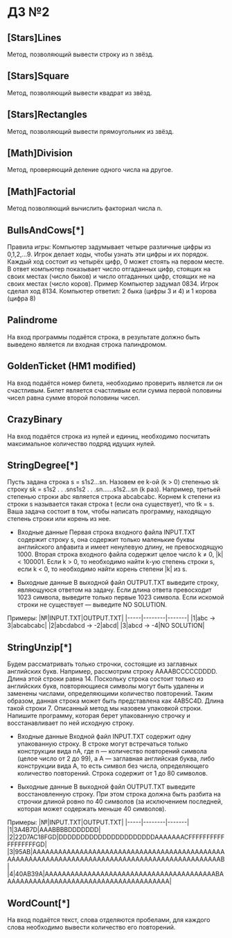 # ДЗ №2
## [Stars]Lines
Метод, позволяющий вывести строку из n звёзд.

## [Stars]Square
Метод, позволяющий вывести квадрат из звёзд.

## [Stars]Rectangles
Метод, позволяющий вывести прямоугольник из звёзд.

## [Math]Division
Метод, проверяющий деление одного числа на другое.

## [Math]Factorial
Метод позволяющий вычислить факториал числа n.

## BullsAndCows[*]
Правила игры:
Компьютер задумывает четыре различные цифры из 0,1,2,...9. Игрок делает ходы, чтобы узнать эти цифры и их порядок.
Каждый ход состоит из четырёх цифр, 0 может стоять на первом месте.
В ответ компьютер показывает число отгаданных цифр, стоящих на своих местах (число быков) и число отгаданных цифр, стоящих не на своих местах (число коров).
Пример
Компьютер задумал 0834.
Игрок сделал ход 8134.
Компьютер ответил: 2 быка (цифры 3 и 4) и 1 корова (цифра 8)

## Palindrome
На вход программы подаётся строка, в результате должно быть выведено является ли входная строка палиндромом.

## GoldenTicket (HM1 modified)
На вход подаётся номер билета, необходимо проверить является ли он счастливым.
Билет является счастливым если сумма первой половины чисел равна сумме второй половины чисел.

## CrazyBinary
На вход подаётся строка из нулей и единиц, необходимо посчитать максимальное количество подряд идущих нулей.

## StringDegree[*]
Пусть задана строка s = s1s2...sn. Назовем ее k-ой (k > 0) степенью sk строку sk = s1s2 . . .sns1s2 . . .sn......s1s2...sn (k раз). Например, третьей степенью строки abc является строка abcabcabc.
Корнем k степени из строки s называется такая строка t (если она существует), что tk = s.
Ваша задача состоит в том, чтобы написать программу, находящую степень строки или корень из нее.

- Входные данные
Первая строка входного файла INPUT.TXT содержит строку s, она содержит только маленькие буквы английского алфавита и имеет ненулевую длину, не превосходящую 1000.
Вторая строка входного файла содержит целое число k ≠ 0, |k| < 100001. Если k > 0, то необходимо найти k-ую степень строки s, если k < 0, то необходимо найти корень степени |k| из s.

- Выходные данные
В выходной файл OUTPUT.TXT выведите строку, являющуюся ответом на задачу. Если длина ответа превосходит 1023 символа, выведите только первые 1023 символа. Если искомой строки не существует — выведите NO SOLUTION.

Примеры:
|№|INPUT.TXT|OUTPUT.TXT|
|-----|--------|-------|
|1|abc -> 3|abcabcabc|
|2|abcdabcd -> -2|abcd|
|3|abcd -> -4|NO SOLUTION|

## StringUnzip[*]
Будем рассматривать только строчки, состоящие из заглавных английских букв. Например, рассмотрим строку AAAABCCCCCDDDD. Длина этой строки равна 14. Поскольку строка состоит только из английских букв, повторяющиеся символы могут быть удалены и заменены числами, определяющими количество повторений. Таким образом, данная строка может быть представлена как 4AB5C4D. Длина такой строки 7. Описанный метод мы назовем упаковкой строки.
Напишите программу, которая берет упакованную строчку и восстанавливает по ней исходную строку.

- Входные данные
Входной файл INPUT.TXT содержит одну упакованную строку. В строке могут встречаться только конструкции вида nA, где n — количество повторений символа (целое число от 2 до 99), а A — заглавная английская буква, либо конструкции вида A, то есть символ без числа, определяющего количество повторений. Строка содержит от 1 до 80 символов.

- Выходные данные
В выходной файл OUTPUT.TXT выведите восстановленную строку. При этом строка должна быть разбита на строчки длиной ровно по 40 символов (за исключением последней, которая может содержать меньше 40 символов).

Примеры:
|№|INPUT.TXT|OUTPUT.TXT|
|-----|--------|-------|
|1|3A4B7D|AAABBBBDDDDDDD|
|2|22D7AC18FGD|DDDDDDDDDDDDDDDDDDDDDDAAAAAAACFFFFFFFFFF<br />FFFFFFFFGD|
|3|95AB|AAAAAAAAAAAAAAAAAAAAAAAAAAAAAAAAAAAAAAAAAAAAAAAAAAAAAAAAAAAAAAAAAAAAAAAAAAAAAAAAAAAAAAAAAAAAAAAB|
|4|40AB39A|AAAAAAAAAAAAAAAAAAAAAAAAAAAAAAAAAAAAAAAABAAAAAAAAAAAAAAAAAAAAAAAAAAAAAAAAAAAAAAA|

## WordCount[*]
На вход подаётся текст, слова отделяются пробелами, для каждого слова необходимо вывести количество его повторений.